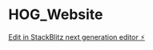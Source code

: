 # HOG_Website

[Edit in StackBlitz next generation editor ⚡️](https://stackblitz.com/~/github.com/alexkwitko/HOG_Website)